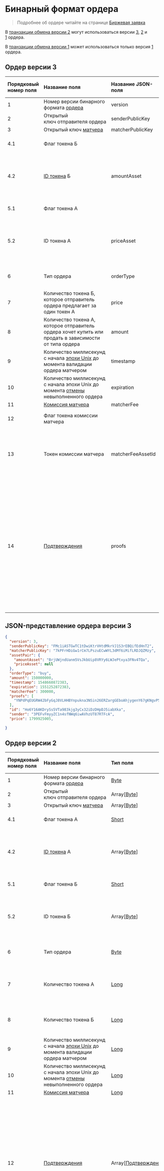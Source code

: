 # Бинарный формат ордера

> Подробнее об ордере читайте на странице [Биржевая заявка](/ru/blockchain/order)

В [транзакции обмена версии 2](/ru/blockchain/binary-format/transaction-binary-format/exchange-transaction-binary-format#v2) могут использоваться версии [3](#v3), [2](#v2) и [1](#v1) ордера.

В [транзакции обмена версии 1](/ru/blockchain/binary-format/transaction-binary-format/exchange-transaction-binary-format#v1) может использоваться только версия [1](#v1) ордера.

## Ордер версии 3 <a id="v3"></a>

| Порядковый номер поля | Название поля | Название JSON-поля | Тип поля | Размер поля в байтах | Описание поля |
| :--- | :--- | :--- | :--- | :--- | :--- |
| 1 | Номер версии бинарного формата [ордера](/ru/blockchain/order) | version | [Byte](/ru/blockchain/blockchain/blockchain-data-types)| 1 | Значение должно быть равно 3 |
| 2 | Открытый ключ отправителя ордера | senderPublicKey | Array[[Byte](/ru/blockchain/blockchain/blockchain-data-types)] | 32 |  |
| 3 | Открытый ключ [матчера](/ru/blockchain/waves-node/extensions/matcher) | matcherPublicKey | Array[[Byte](/ru/blockchain/blockchain/blockchain-data-types)] | 32 |  |
| 4.1 | Флаг токена Б |  | [Short](/ru/blockchain/blockchain/blockchain-data-types) | 1 | Если токен [WAVES](/ru/blockchain/token/waves), то значение 0, иначе — 1 |
| 4.2 | [ID токена](/ru/blockchain/token/token-id) Б | amountAsset | Array[[Byte](/ru/blockchain/blockchain/blockchain-data-types)] | `S` | Если токен не WAVES, то `S` = 32, иначе — поле не должно присутствовать в бинарном формате |
| 5.1 | Флаг токена А |  | [Short](/ru/blockchain/blockchain/blockchain-data-types) | 1 | Если токен WAVES, то значение 0, иначе — 1 |
| 5.2 | ID токена А | priceAsset | Array[[Byte](/ru/blockchain/blockchain/blockchain-data-types)] | `S` | Если токен не WAVES, то `S` = 32, иначе — поле не должно присутствовать в бинарном формате |
| 6 | Тип ордера | orderType | [Byte](/ru/blockchain/blockchain/blockchain-data-types) | 1 | Если ордер на покупку, то значение 0, если на продажу — 1 |
| 7 | Количество токена Б, которое отправитель ордера предлагает за один токен А | price | [Long](/ru/blockchain/blockchain/blockchain-data-types) | 8 |  |
| 8 | Количество токена А, которое отправитель ордера хочет купить или продать в зависимости от типа ордера | amount | Long | 8 |  |
| 9 | Количество миллисекунд с начала [эпохи Unix](https://ru.wikipedia.org/wiki/Unix-время) до момента валидации ордера матчером | timestamp | [Long](/ru/blockchain/blockchain/blockchain-data-types) | 8 |  |
| 10 | Количество миллисекунд с начала эпохи Unix до момента [отмены](/ru/blockchain/order#cancel) невыполненного ордера | expiration | [Long](/ru/blockchain/blockchain/blockchain-data-types) | 8 |  |
| 11 | [Комиссия матчера](/ru/blockchain/matcher-fee) | matcherFee | [Long](/ru/blockchain/blockchain/blockchain-data-types) | 8 |  |
| 12 | Флаг токена комиссии матчера |  | [Byte](/ru/blockchain/blockchain/blockchain-data-types) | 1 | Если токен WAVES, то значение 0, иначе — 1 |
| 13 | Токен комиссии матчера | matcherFeeAssetId | Array[[Byte](/ru/blockchain/blockchain/blockchain-data-types)] | `F` | Если токен комиссии не WAVES, то `F` = 32, иначе — поле не должно присутствовать в бинарном формате |
| 14 | [Подтверждения](/ru/blockchain/transaction/transaction-proof) | proofs | Array[[Подтверждение](/ru/blockchain/transaction/transaction-proof)] | `S` | Если массив пустой, то `S` = 3.<br>Если массив не пустой, то `S` = 3 + 2 × `N` + (`P`<sub>1</sub> + `P`<sub>2</sub> + ... + `P`<sub>n</sub>),<br>где<br>`N` — количество подтверждений в массиве,<br>`P`<sub>n</sub> — размер N-го подтверждения в байтах.<br>Максимальное количество подтверждений в массиве — 8. Максимальный размер каждого подтверждения — 64 байта |

## JSON-представление ордера версии 3

``` json
{
  "version": 3,
  "senderPublicKey": "FMc1iASTGwTC1tDwiKtrVHtdMkrVJ1S3rEBQifEdHnT2",
  "matcherPublicKey": "7kPFrHDiGw1rCm7LPszuECwWYL3dMf6iMifLRDJQZMzy",
  "assetPair": {
    "amountAsset": "BrjUWjndUanm5VsJkbUip8VRYy6LWJePtxya3FNv4TQa",
    "priceAsset": null
  },
  "orderType": "buy",
  "amount": 150000000,
  "timestamp": 1548660872383,
  "expiration": 1551252872383,
  "matcherFee": 300000,
  "proofs": [
    "YNPdPqEUGRW42bFyGqJ8VLHHBYnpukna3NSin26ERZargGEboAhjygenY67gKNgvP5nm5ZV8VGZW3bNtejSKGEa"
  ],
  "id": "Ho6Y16AKDrySs5VTa983kjg3yCx32iDzDHpDJ5iabXka",
  "sender": "3PEFvFmyyZC1n4sfNWq6iwAVhzUT87RTFcA",
  "price": 1799925005,
  
}
```

## Ордер версии 2 <a id="v2"></a>

| Порядковый номер поля | Название поля | Тип поля | Размер поля в байтах | Описание поля |
| :--- | :--- | :--- | :--- | :--- |
| 1 | Номер версии бинарного формата [ордера](/ru/blockchain/order) | [Byte](/ru/blockchain/blockchain/blockchain-data-types) | 1 | Значение должно быть равно 2 |
| 2 | Открытый ключ отправителя ордера | Array[[Byte](/ru/blockchain/blockchain/blockchain-data-types)] | 32 |  |
| 3 | Открытый ключ [матчера](/ru/blockchain/waves-node/extensions/matcher) | Array[[Byte](/ru/blockchain/blockchain/blockchain-data-types)] | 32 |  |
| 4.1 | Флаг токена А | [Short](/ru/blockchain/blockchain/blockchain-data-types) | 1 | Если токен [WAVES](/ru/blockchain/token/waves), то значение 0, иначе — 1 |
| 4.2 | [ID токена](/ru/blockchain/token/token-id) А | Array[[Byte](/ru/blockchain/blockchain/blockchain-data-types)] | `S` | Если токен не WAVES, то `S` = 32, иначе — поле не должно присутствовать в бинарном формате |
| 5.1 | Флаг токена Б | [Short](/ru/blockchain/blockchain/blockchain-data-types) | 1 | Если токен WAVES, то значение 0, иначе — 1 |
| 5.2 | ID токена Б | Array[[Byte](/ru/blockchain/blockchain/blockchain-data-types)] | `S` | Если токен не WAVES, то `S` = 32, иначе — поле не должно присутствовать в бинарном формате |
| 6 | Тип ордера | [Byte](/ru/blockchain/blockchain/blockchain-data-types) | 1 | Если ордер на покупку, то значение 0, если на продажу — 1 |
| 7 | Количество токена А | [Long](/ru/blockchain/blockchain/blockchain-data-types) | 8 | Количество токена А, которое отправитель ордера предлагает за один токен Б |
| 8 | Количество токена Б | [Long](/ru/blockchain/blockchain/blockchain-data-types) | 8 | Количество токена Б, которое отправитель ордера хочет купить |
| 9 | Количество миллисекунд с начала [эпохи Unix](https://ru.wikipedia.org/wiki/Unix-время) до момента валидации ордера матчером | [Long](/ru/blockchain/blockchain/blockchain-data-types) | 8 |  |
| 10 | Количество миллисекунд с начала эпохи Unix до момента [отмены](/ru/blockchain/order#cancel) невыполненного ордера | [Long](/ru/blockchain/blockchain/blockchain-data-types) | 8 | Максимальное значение: время отправки ордера + 30 дней |
| 11 | [Комиссия матчера](/ru/blockchain/matcher-fee) | [Long](/ru/blockchain/blockchain/blockchain-data-types) | 8 |  |
| 12 | [Подтверждения](/ru/blockchain/transaction/transaction-proof) | Array[[Подтверждение](/ru/blockchain/transaction/transaction-proof)] | `S` | Если массив пустой, то `S` = 3.<br>Если массив не пустой, то `S` = 3 + 2 × `N` + (`P`<sub>1</sub> + `P`<sub>2</sub> + ... + `P`<sub>n</sub>),<br>где<br>`N` — количество подтверждений в массиве,<br>`P`<sub>n</sub> — размер N-го подтверждения в байтах.<br>Максимальное количество подтверждений в массиве — 8. Максимальный размер каждого подтверждения — 64 байта |

## Ордер версии 1 <a id="v1"></a>

| Порядковый номер поля | Название поля | Тип поля | Размер поля в байтах | Описание поля |
| :--- | :--- | :--- | :--- | :--- |
| 1 | Открытый ключ отправителя [ордера](/ru/blockchain/order) | Array[[Byte](/ru/blockchain/blockchain/blockchain-data-types)] | 32 |  |
| 2 | Открытый ключ [матчера](/ru/blockchain/waves-node/extensions/matcher) | Array[[Byte](/ru/blockchain/blockchain/blockchain-data-types)] | 32 |  |
| 3.1 | Флаг токена A | [Byte](/ru/blockchain/blockchain/blockchain-data-types) | 1 | Если [WAVES](/ru/blockchain/token/waves), то значение 0, иначе — 1 |
| 3.2 | [ID токена](/ru/blockchain/token/token-id) А | Array[[Byte](/ru/blockchain/blockchain/blockchain-data-types)] | `S` | Если токен не WAVES, то `S` = 32, иначе — поле не должно присутствовать в бинарном формате |
| 4.1 | Флаг токена Б | [Byte](/ru/blockchain/blockchain/blockchain-data-types) | 1 | Если WAVES, то значение 0, иначе — 1 |
| 4.2 | ID токена Б | Array[[Byte](/ru/blockchain/blockchain/blockchain-data-types)] | `S` | Если токен не WAVES, то `S` = 32, иначе — поле не должно присутствовать в бинарном формате |
| 5 | Тип ордера | [Byte](/ru/blockchain/blockchain/blockchain-data-types) | 1 | Если ордер на покупку, то значение 0, если на продажу — 1 |
| 6 | Количество токена А, которое отправитель ордера предлагает за единицу токена Б  | [Long](/ru/blockchain/blockchain/blockchain-data-types) | 8 |  |
| 7 | Количество токена Б, которое отправитель ордера хочет купить | [Long](/ru/blockchain/blockchain/blockchain-data-types) | 8 |  |
| 8 | Количество миллисекунд с начала [эпохи Unix](https://ru.wikipedia.org/wiki/Unix-время) до момента валидации ордера матчером | [Long](/ru/blockchain/blockchain/blockchain-data-types) | 8 |  |
| 9 | Количество миллисекунд с начала эпохи Unix до момента [отмены](/ru/blockchain/order#cancel) невыполненного ордера | [Long](/ru/blockchain/blockchain/blockchain-data-types) | 8 |  |
| 10 | [Комиссия матчера](/ru/blockchain/matcher-fee) | [Long](/ru/blockchain/blockchain/blockchain-data-types) | 8 |  |
| 11 | Подпись отправителя ордера | Array[[Byte](/ru/blockchain/blockchain/blockchain-data-types)] | 64 |  |
